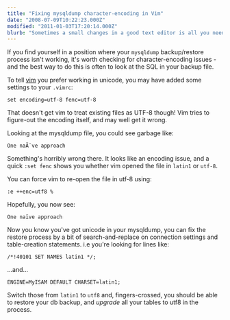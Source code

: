 ```yaml
---
title: "Fixing mysqldump character-encoding in Vim"
date: "2008-07-09T10:22:23.000Z"
modified: "2011-01-03T17:20:14.000Z"
blurb: "Sometimes a small changes in a good text editor is all you need to fix encoding issues with a MySQL backup"
---
```


If you find yourself in a position where your `mysqldump` backup/restore process isn't working, it's worth checking for character-encoding issues - and the best way to do this is often to look at the SQL in your backup file.

To tell [vim](https://www.vim.org/) you prefer working in unicode, you may have added some settings to your `.vimrc`:

`set encoding=utf-8 fenc=utf-8`

That doesn't get vim to treat existing files as UTF-8 though! Vim tries to figure-out the encoding itself, and may well get it wrong.

Looking at the mysqldump file, you could see garbage like:

`One naÃ¯ve approach`

Something's horribly wrong there. It looks like an encoding issue, and a quick `:set fenc` shows you whether vim opened the file in `latin1` or `utf-8`.

You can force vim to re-open the file in utf-8 using:

`:e ++enc=utf8 %`

Hopefully, you now see:

`One naïve approach`

Now you know you've got unicode in your mysqldump, you can fix the restore process by a bit of search-and-replace on connection settings and table-creation statements. i.e you're looking for lines like:

`/*!40101 SET NAMES latin1 */;`

...and...

`ENGINE=MyISAM DEFAULT CHARSET=latin1;`

Switch those from `latin1` to `utf8` and, fingers-crossed, you should be able to restore your db backup, and _upgrade_ all your tables to utf8 in the process.
